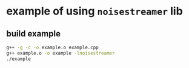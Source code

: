 # example of using `noisestreamer` lib

## build example
```bash
g++ -g -c -o example.o example.cpp
g++ example.o -o example -lnoisestreamer
./example
```
